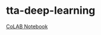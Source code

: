 # tta-deep-learning

[CoLAB Notebook](https://colab.research.google.com/drive/1GWgzNkW9s8NGXf5tQ4bPW0VSOOWOIStZ?usp=sharing )
